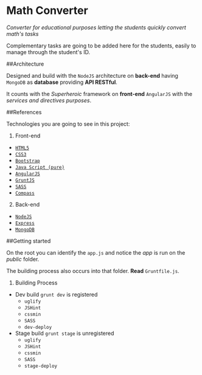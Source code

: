 # Math Converter
*Converter for educational purposes letting the students quickly convert math's tasks*

Complementary tasks are going to be added here for the students, easily to manage through the student's ID.

##Architecture

Designed and build with the `NodeJS` architecture on **back-end** having `MongoDB` as **database** providing **API RESTful**.

It counts with the *Superheroic* framework on **front-end** `AngularJS` with the *services and directives purposes*.

##References

Technologies you are going to see in this project:

1. Front-end

 * [`HTML5`](https://www.w3.org/TR/html5/)
 * [`CSS3`](https://www.w3.org/TR/css-syntax-3/)
 * [`Bootstrap`](http://getbootstrap.com/)
 * [`Java Script (pure)`](https://www.w3.org/standards/webdesign/script)
 * [`AngularJS`](https://angularjs.org/)
 * [`GruntJS`](http://gruntjs.com/)
 * [`SASS`](http://sass-lang.com/)
 * [`Compass`](http://compass-style.org/)

2. Back-end

 * [`NodeJS`](https://nodejs.org/en/)
 * [`Express`](http://expressjs.com/)
 * [`MongoDB`](https://www.mongodb.org/)

##Getting started

On the root you can identify the `app.js` and notice the *app* is run on the *public* folder.

The building process also occurs into that folder. **Read** `Gruntfile.js`.

1. Building Process

  * Dev build `grunt dev` is registered
    * `uglify`
    * `JSHint`
    * `cssmin`
    * `SASS`
    * `dev-deploy`
  * Stage build `grunt stage` is unregistered  
    * `uglify`
    * `JSHint`
    * `cssmin`
    * `SASS`
    * `stage-deploy`
    
